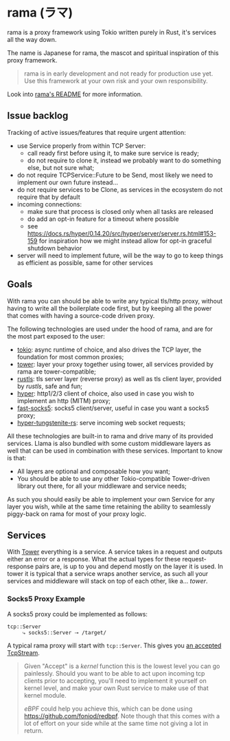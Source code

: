 # rama (ラマ)

rama is a proxy framework using Tokio written purely in Rust,
it's services all the way down.

The name is Japanese for rama, the mascot and spiritual inspiration of this proxy framework.

> rama is in early development and not ready for production use yet.
> Use this framework at your own risk and your own responsibility.

Look into [rama's README](./rama/README.md) for more information.

## Issue backlog

Tracking of active issues/features that require urgent attention:

- use Service properly from within TCP Server:
    - call ready first before using it, to make sure service is ready;
    - do not require to clone it, instead we probably want to do something else, but not sure what;
- do not require TCPService::Future to be Send, most likely we need to implement our own future instead...
- do not require services to be Clone, as services in the ecosystem do not require that by default
- incoming connections:
  - make sure that process is closed only when all tasks are released
  - do add an opt-in feature for a timeout where possible
  - see <https://docs.rs/hyper/0.14.20/src/hyper/server/server.rs.html#153-159>
    for inspiration how we might instead allow for opt-in graceful shutdown behavior
- server will need to implement future, will be the way to go to keep things as efficient as possible,
  same for other services

## Goals

With rama you can should be able to write any typical tls/http proxy,
without having to write all the boilerplate code first,
but by keeping all the power that comes with having a source-code driven proxy.

The following technologies are used under the hood of rama,
and are for the most part exposed to the user:

- [tokio][tokio]: async runtime of choice, and also drives the TCP layer, the foundation for most common proxies;
- [tower][tower]: layer your proxy together using tower, all services provided by rama are tower-compatible;
- [rustls][rustls]: tls server layer (reverse proxy) as well as tls client layer, provided by _rustls_, safe and fun;
- [hyper][hyper]: http1/2/3 client of choice, also used in case you wish to implement an http (MITM) proxy;
- [fast-socks5][socks5]: socks5 client/server, useful in case you want a socks5 proxy;
- [hyper-tungstenite-rs][ws]: serve incoming web socket requests;

[tokio]: https://tokio.rs
[tower]: https://github.com/tower-rs/tower
[rustls]: https://github.com/rustls/rustls
[hyper]: https://hyper.rs
[socks5]: https://github.com/dizda/fast-socks5
[ws]: https://github.com/de-vri-es/hyper-tungstenite-rs

All these technologies are built-in to rama and drive many of its provided services.
Llama is also bundled with some custom middleware layers as well that can be used in combination with
these services. Important to know is that:

- All layers are optional and composable how you want;
- You should be able to use any other Tokio-compatible Tower-driven library out there, for all your middleware and service needs;

As such you should easily be able to implement your own Service for any layer you wish,
while at the same time retaining the ability to seamlessly piggy-back on rama for most of your proxy logic.

## Services

With [Tower][tower] everything is a service. A service takes in a request and outputs either an error or a response.
What the actual types for these request-response pairs are, is up to you and depend mostly on the layer it is used.
In tower it is typical that a service wraps another service, as such all your services and middleware will stack on top of each other,
like a... _tower_.

### Socks5 Proxy Example

A socks5 proxy could be implemented as follows:

```
tcp::Server
     ⤷ socks5::Server ⭢ /target/
```

A typical rama proxy will start with `tcp::Server`.
This gives you [an accepted TcpStream](https://docs.rs/tokio/latest/tokio/net/struct.TcpStream.html).

> Given "Accept" is a _kernel_ function this is the lowest level you can go painlessly.
> Should you want to be able to act upon incoming tcp clients prior to accepting,
> you'll need to implement it yourself on kernel level, and make your own Rust service
> to make use of that kernel module.
>
> _eBPF_ could help you achieve this, which can be done
> using https://github.com/foniod/redbpf. Note though that this comes
> with a lot of effort on your side while at the same time not giving a lot in return.
